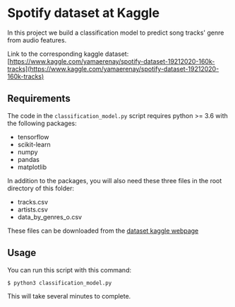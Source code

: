 # Spotify dataset at Kaggle

In this project we build a classification model to predict song tracks' genre from audio features.

Link to the corresponding kaggle dataset: [https://www.kaggle.com/yamaerenay/spotify-dataset-19212020-160k-tracks](https://www.kaggle.com/yamaerenay/spotify-dataset-19212020-160k-tracks)

## Requirements

The code in the `classification_model.py` script requires python >= 3.6 with the following packages:
- tensorflow
- scikit-learn
- numpy
- pandas
- matplotlib

In addition to the packages, you will also need these three files in the root directory of this folder:
- tracks.csv
- artists.csv
- data_by_genres_o.csv

These files can be downloaded from the [dataset kaggle webpage](https://www.kaggle.com/yamaerenay/spotify-dataset-19212020-160k-tracks)

## Usage

You can run this script with this command:

```
$ python3 classification_model.py
```

This will take several minutes to complete.
